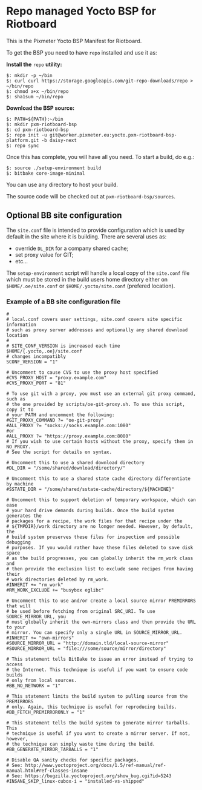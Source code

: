 Repo managed Yocto BSP for Riotboard
====================================

This is the Pixmeter Yocto BSP Manifest for Riotboard.

To get the BSP you need to have `repo` installed and use it as:

**Install the** `repo` **utility:**

    $: mkdir -p ~/bin
    $: curl curl https://storage.googleapis.com/git-repo-downloads/repo > ~/bin/repo
    $: chmod a+x ~/bin/repo
    $: sha1sum ~/bin/repo


**Download the BSP source:**

    $: PATH=${PATH}:~/bin
    $: mkdir pxm-riotboard-bsp
    $: cd pxm-riotboard-bsp
    $: repo init -u git@worker.pixmeter.eu:yocto.pxm-riotboard-bsp-platform.git -b daisy-next
    $: repo sync

Once this has complete, you will have all you need. To start a build, do e.g.:

    $: source ./setup-environment build
    $: bitbake core-image-minimal

You can use any directory to host your build.

The source code will be checked out at `pxm-riotboard-bsp/sources`.

Optional BB site configuration
------------------------------

The `site.conf` file is intended to provide configuration which is used by
default in the site where it is building. There are several uses as:

  * override `DL_DIR` for a company shared cache;
  * set proxy value for GIT;
  * etc...

The `setup-environment` script will handle a local copy of the `site.conf`
file which must be stored in the build users home directory either on
`$HOME/.oe/site.conf` or `$HOME/.yocto/site.conf` (prefered location).

### Example of a BB site configuration file ###

    #
    # local.conf covers user settings, site.conf covers site specific information
    # such as proxy server addresses and optionally any shared download location
    #
    # SITE_CONF_VERSION is increased each time $HOME/{.yocto,.oe}/site.conf
    # changes incompatibly
    SCONF_VERSION = "1"

    # Uncomment to cause CVS to use the proxy host specified
    #CVS_PROXY_HOST = "proxy.example.com"
    #CVS_PROXY_PORT = "81"

    # To use git with a proxy, you must use an external git proxy command, such as
    # the one provided by scripts/oe-git-proxy.sh. To use this script, copy it to
    # your PATH and uncomment the following:
    #GIT_PROXY_COMMAND ?= "oe-git-proxy"
    #ALL_PROXY ?= "socks://socks.example.com:1080"
    #or
    #ALL_PROXY ?= "https://proxy.example.com:8080"
    # If you wish to use certain hosts without the proxy, specify them in NO_PROXY.
    # See the script for details on syntax.

    # Uncomment this to use a shared download directory
    #DL_DIR = "/some/shared/download/directory/"

    # Uncomment this to use a shared state cache directory differentiate by machine
    #SSTATE_DIR = "/some/shared/sstate-cache/directory/${MACHINE}"

    # Uncomment this to support deletion of temporary workspace, which can ease
    # your hard drive demands during builds. Once the build system generates the
    # packages for a recipe, the work files for that recipe under the
    # ${TMPDIR}/work directory are no longer needed. However, by default, the
    # build system preserves these files for inspection and possible debugging
    # purposes. If you would rather have these files deleted to save disk space
    # as the build progresses, you can globally inherit the rm_work class and
    # then provide the exclusion list to exclude some recipes from having their
    # work directories deleted by rm_work.
    #INHERIT += "rm_work"
    #RM_WORK_EXCLUDE += "busybox eglibc"

    # Uncomment this to use and/or create a local source mirror PREMIRRORS that will
    # be used before fetching from original SRC_URI. To use SOURCE_MIRROR_URL, you
    # must globally inherit the own-mirrors class and then provide the URL to your
    # mirror. You can specify only a single URL in SOURCE_MIRROR_URL.
    #INHERIT += "own-mirrors"
    #SOURCE_MIRROR_URL = "http://domain.tld/local-source-mirror"
    #SOURCE_MIRROR_URL = "file:///some/source/mirror/directory"

    # This statement tells BitBake to issue an error instead of trying to access
    # the Internet. This technique is useful if you want to ensure code builds
    # only from local sources.
    #BB_NO_NETWORK = "1"

    # This statement limits the build system to pulling source from the PREMIRRORS
    # only. Again, this technique is useful for reproducing builds.
    #BB_FETCH_PREMIRRORONLY = "1"

    # This statement tells the build system to generate mirror tarballs. This
    # technique is useful if you want to create a mirror server. If not, however,
    # the technique can simply waste time during the build.
    #BB_GENERATE_MIRROR_TARBALLS = "1"

    # Disable QA sanity checks for specific packages.
    # See: http://www.yoctoproject.org/docs/1.5/ref-manual/ref-manual.html#ref-classes-insane
    # See: https://bugzilla.yoctoproject.org/show_bug.cgi?id=5243
    #INSANE_SKIP_linux-cubox-i = "installed-vs-shipped"

